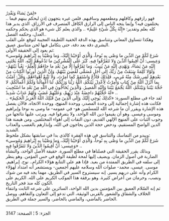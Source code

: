 ------------------------------------------------------------------------

لِمَنْ يَشاءُ وَيَقْدِرُ»  
.. فهو رازقهم وكافلهم ومطعمهم وساقيهم. فلمن غيره يتجهون إذن ليحكم بينهم
فيما يختلفون فيه؟ وإنما يتجه الناس إلى الرازق الكافل المتصرف في الأرزاق.
الذي يدبر هذا كله بعلم وتقدير: «إِنَّهُ بِكُلِّ شَيْءٍ عَلِيمٌ» .. والذي يعلم كل شيء
هو الذي يحكم وحكمه العدل، وحكمه الفصل..  
وهكذا تتساوق المعاني وتتناسق بهذه الدقة الخفية اللطيفة العجيبة لتوقع على
القلب البشري دقة بعد دقة، حتى يتكامل فيها لحن متناسق عميق.  
ثم يعود إلى الحقيقة الأولى:  
«شَرَعَ لَكُمْ مِنَ الدِّينِ ما وَصَّى بِهِ نُوحاً، وَالَّذِي أَوْحَيْنا إِلَيْكَ، وَما وَصَّيْنا بِهِ
إِبْراهِيمَ وَمُوسى وَعِيسى: أَنْ أَقِيمُوا الدِّينَ وَلا تَتَفَرَّقُوا فِيهِ. كَبُرَ عَلَى الْمُشْرِكِينَ
ما تَدْعُوهُمْ إِلَيْهِ. اللَّهُ يَجْتَبِي إِلَيْهِ مَنْ يَشاءُ، وَيَهْدِي إِلَيْهِ مَنْ يُنِيبُ. وَما تَفَرَّقُوا
إِلَّا مِنْ بَعْدِ ما جاءَهُمُ الْعِلْمُ- بَغْياً بَيْنَهُمْ- وَلَوْلا كَلِمَةٌ سَبَقَتْ مِنْ رَبِّكَ إِلى أَجَلٍ
مُسَمًّى لَقُضِيَ بَيْنَهُمْ، وَإِنَّ الَّذِينَ أُورِثُوا الْكِتابَ مِنْ بَعْدِهِمْ لَفِي شَكٍّ مِنْهُ مُرِيبٍ. فَلِذلِكَ
فَادْعُ وَاسْتَقِمْ كَما أُمِرْتَ، وَلا تَتَّبِعْ أَهْواءَهُمْ، وَقُلْ: آمَنْتُ بِما أَنْزَلَ اللَّهُ مِنْ كِتابٍ
وَأُمِرْتُ لِأَعْدِلَ بَيْنَكُمُ، اللَّهُ رَبُّنا وَرَبُّكُمْ، لَنا أَعْمالُنا وَلَكُمْ أَعْمالُكُمْ، لا حُجَّةَ
بَيْنَنا وَبَيْنَكُمُ، اللَّهُ يَجْمَعُ بَيْنَنا وَإِلَيْهِ الْمَصِيرُ. وَالَّذِينَ يُحَاجُّونَ فِي اللَّهِ مِنْ بَعْدِ
ما اسْتُجِيبَ لَهُ حُجَّتُهُمْ داحِضَةٌ عِنْدَ رَبِّهِمْ، وَعَلَيْهِمْ غَضَبٌ وَلَهُمْ عَذابٌ شَدِيدٌ» ..  
لقد جاء في مطلع السورة: «كَذلِكَ يُوحِي إِلَيْكَ وَإِلَى الَّذِينَ مِنْ قَبْلِكَ اللَّهُ الْعَزِيزُ
الْحَكِيمُ» .. فكانت هذه إشارة إجمالية إلى وحدة المصدر، ووحدة المنهج، ووحدة
الاتجاه. فالآن يفصل هذه الإشارة ويقرر أن ما شرعه الله للمسلمين هو- في
عمومه- ما وصى به نوحا وإبراهيم وموسى وعيسى. وهو أن يقيموا دين الله
الواحد، ولا يتفرقوا فيه. ويرتب عليها نتائجها من وجوب الثبات على المنهج
الإلهي القديم، دون التفات إلى أهواء المختلفين. ومن هيمنة هذا الدين
الواضح المستقيم، ودحض حجة الذين يحاجون في الله، وإنذارهم بالغضب والعذاب
الشديد.  
ويبدو من التماسك والتناسق في هذه الفقرة كالذي بدا في سابقتها بشكل
ملحوظ:  
«شَرَعَ لَكُمْ مِنَ الدِّينِ ما وَصَّى بِهِ نُوحاً، وَالَّذِي أَوْحَيْنا إِلَيْكَ، وَما وَصَّيْنا بِهِ
إِبْراهِيمَ وَمُوسى وَعِيسى: أَنْ أَقِيمُوا الدِّينَ وَلا تَتَفَرَّقُوا فِيهِ» ..  
وبذلك يقرر الحقيقة التي فصلناها في مطلع السورة. حقيقة الأصل الواحد،
والنشأة الضاربة في أصول الزمان. ويضيف إليها لمحة لطيفة الوقع في حس
المؤمن. وهو ينظر إلى سلفه في الطريق الممتدة من بعيد. فإذا هم على التتابع
هؤلاء الكرام.. نوح. إبراهيم. موسى. عيسى، محمد- صلوات الله وسلامه عليهم
أجمعين- ويستشعر أنه امتداد لهؤلاء الكرام وأنه على دربهم يسير. إنه
سيستروح السير في الطريق، مهما يجد فيه من شوك ونصب، وحرمان من أعراض
كثيرة. وهو برفقة هذا الموكب الكريم على الله. الكريم على الكون كله منذ
فجر التاريخ.  
ثم إنه السّلام العميق بين المؤمنين بدين الله الواحد، السائرين على شرعه
الثابت وانتفاء الخلاف والشقاق والشعور بالقربى الوثيقة، التي تدعو إلى
التعاون والتفاهم، ووصل الحاضر بالماضي، والماضي بالحاضر، والسير جملة في
الطريق.

------------------------------------------------------------------------

الجزء: 5 ¦ الصفحة: 3147
